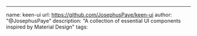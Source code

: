 ---
name: keen-ui
url: https://github.com/JosephusPaye/keen-ui
author: "@JosephusPaye"
description: "A collection of essential UI components inspired by Material Design"
tags:

